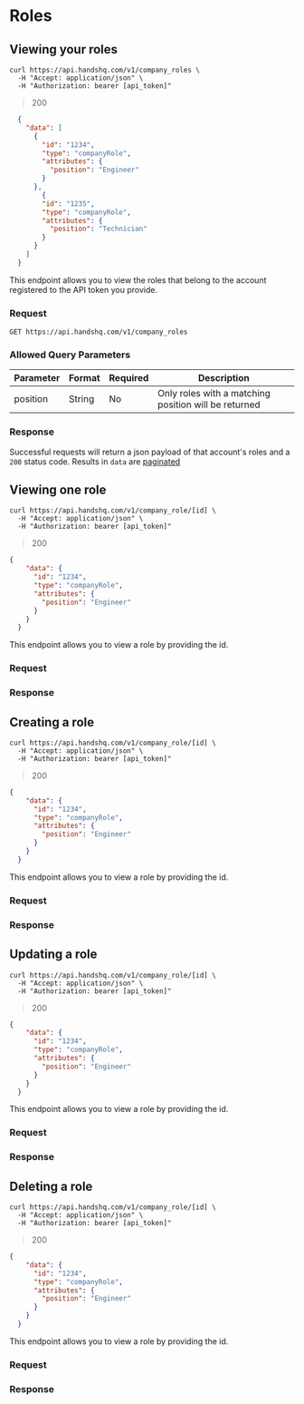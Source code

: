 # Roles

## Viewing your roles

```shell
curl https://api.handshq.com/v1/company_roles \
  -H "Accept: application/json" \
  -H "Authorization: bearer [api_token]"
```

> 200

```json
  {
    "data": [
      {
        "id": "1234",
        "type": "companyRole",
        "attributes": {
          "position": "Engineer"
        }
      },
        {
        "id": "1235",
        "type": "companyRole",
        "attributes": {
          "position": "Technician"
        }
      }
    ]
  }
```

This endpoint allows you to view the roles that belong to the account registered to the API token you provide.

### Request

`GET https://api.handshq.com/v1/company_roles`

### Allowed Query Parameters
Parameter | Format | Required | Description
--------- | ------ | -------- | -----------
position  | String | No       | Only roles with a matching position will be returned

### Response

Successful requests will return a json payload of that account's roles and a `200` status code.
Results in `data` are [paginated](#pagination)

## Viewing one role

```shell
curl https://api.handshq.com/v1/company_role/[id] \
  -H "Accept: application/json" \
  -H "Authorization: bearer [api_token]"
```

> 200

```json
{
    "data": {
      "id": "1234",
      "type": "companyRole",
      "attributes": {
        "position": "Engineer"
      }
    }
  }
```

This endpoint allows you to view a role by providing the id.

### Request

### Response

## Creating a role

```shell
curl https://api.handshq.com/v1/company_role/[id] \
  -H "Accept: application/json" \
  -H "Authorization: bearer [api_token]"
```

> 200

```json
{
    "data": {
      "id": "1234",
      "type": "companyRole",
      "attributes": {
        "position": "Engineer"
      }
    }
  }
```

This endpoint allows you to view a role by providing the id.

### Request

### Response

## Updating a role

```shell
curl https://api.handshq.com/v1/company_role/[id] \
  -H "Accept: application/json" \
  -H "Authorization: bearer [api_token]"
```

> 200

```json
{
    "data": {
      "id": "1234",
      "type": "companyRole",
      "attributes": {
        "position": "Engineer"
      }
    }
  }
```

This endpoint allows you to view a role by providing the id.

### Request

### Response

## Deleting a role

```shell
curl https://api.handshq.com/v1/company_role/[id] \
  -H "Accept: application/json" \
  -H "Authorization: bearer [api_token]"
```

> 200

```json
{
    "data": {
      "id": "1234",
      "type": "companyRole",
      "attributes": {
        "position": "Engineer"
      }
    }
  }
```

This endpoint allows you to view a role by providing the id.

### Request

### Response
